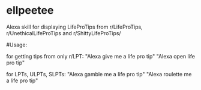 # ellpeetee

Alexa skill for displaying LifeProTips from r/LifeProTips, r/UnethicalLifeProTips and r/ShittyLifeProTips/

#Usage:

for getting tips from only r/LPT:
"Alexa give me a life pro tip"
"Alexa open life pro tip"

for LPTs, ULPTs, SLPTs:
"Alexa gamble me a life pro tip"
"Alexa roulette me a life pro tip"
